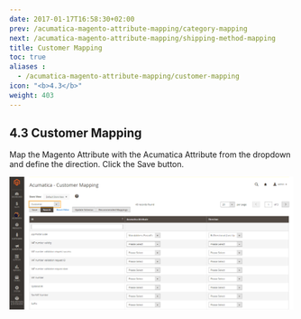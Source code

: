 ```yaml
---
date: 2017-01-17T16:58:30+02:00
prev: /acumatica-magento-attribute-mapping/category-mapping
next: /acumatica-magento-attribute-mapping/shipping-method-mapping
title: Customer Mapping
toc: true
aliases :
  - /acumatica-magento-attribute-mapping/customer-mapping
icon: "<b>4.3</b>"
weight: 403
---
```


## 4.3 Customer Mapping

<p>Map the Magento Attribute with the Acumatica Attribute from the dropdown and define the direction. Click the Save button.</p>

![customer-mapping](images/customer-mapping.png?classes=shadow)
